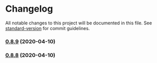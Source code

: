 # Changelog

All notable changes to this project will be documented in this file. See [standard-version](https://github.com/conventional-changelog/standard-version) for commit guidelines.

### [0.8.9](https://github.com/sprout2000/nenrei/compare/v0.8.7...v0.8.9) (2020-04-10)

### [0.8.8](https://github.com/sprout2000/nenrei/compare/v0.8.7...v0.8.8) (2020-04-10)
